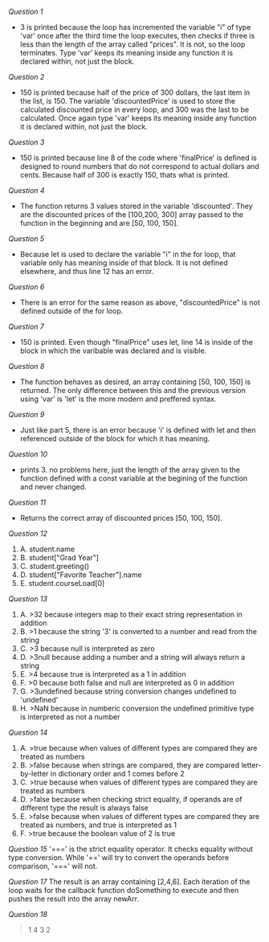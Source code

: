 *Question 1*
- 3 is printed because the loop has incremented the variable "i" of type 'var' once after the third time the loop executes, then checks if three is less than the length of the array called "prices".  It is not, so the loop terminates.  Type 'var' keeps its meaning inside any function it is declared within, not just the block.

*Question 2*
- 150 is printed because half of the price of 300 dollars, the last item in the list, is 150.  The variable 'discountedPrice' is used to store the calculated discounted price in every loop, and 300 was the last to be calculated.  Once again type 'var' keeps its meaning inside any function it is declared within, not just the block.

*Question 3*
- 150 is printed because line 8 of the code where 'finalPrice' is defined is designed to round numbers that do not correspond to actual dollars and cents.  Because half of 300 is exactly 150, thats what is printed.

*Question 4* 
- The function returns 3 values stored in the variable 'discounted'.  They are the discounted prices of the [100,200, 300] array passed to the function in the beginning and are [50, 100, 150].

*Question 5* 
- Because let is used to declare the variable "i" in the for loop, that variable only has meaning inside of that block.  It is not defined elsewhere, and thus line 12 has an error.

*Question 6* 
- There is an error for the same reason as above, "discountedPrice" is not defined outside of the for loop.

*Question 7* 
- 150 is printed.  Even though "finalPrice" uses let, line 14 is inside of the block in which the varibable was declared and is visible.

*Question 8* 
- The function behaves as desired, an array containing [50, 100, 150] is returned.  The only difference between this and the previous version using 'var' is 'let' is the more modern and preffered syntax.

*Question 9* 
- Just like part 5, there is an error because 'i' is defined with let and then referenced outside of the block for which it has meaning.

*Question 10*
- prints 3.  no problems here, just the length of the array given to the function defined with a const variable at the begining of the function and never changed.

*Question 11* 
- Returns the correct array of discounted prices [50, 100, 150].

*Question 12*
1. A. student.name
2. B. student["Grad Year"]
3. C. student.greeting()
4. D. student["Favorite Teacher"].name
5. E. student.courseLoad[0]

*Question 13*
1. A. >32 because integers map to their exact string representation in addition
2. B. >1 because the string '3' is converted to a number and read from the string
3. C. >3 because null is interpreted as zero
4. D. >3null because adding a number and a string will always return a string
5. E. >4 because true is interpreted as a 1 in addition
6. F. >0 because both false and null are interpreted as 0 in addition
7. G. >3undefined because string conversion changes undefined to 'undefined'
8. H. >NaN because in numberic conversion the undefined primitive type is interpreted as not a number

*Question 14*
1. A. >true because when values of different types are compared they are treated as numbers
2. B. >false because when strings are compared, they are compared letter-by-letter in dictionary order and 1 comes before 2
3. C. >true because when values of different types are compared they are treated as numbers
4. D. >false because when checking strict equality, if operands are of different type the result is always false
5. E. >false because when values of different types are compared they are treated as numbers, and true is interpreted as 1
6. F. >true because the boolean value of 2 is true
   
*Question 15*
'===' is the strict equality operator.  It checks equality without type conversion.  While '==' will try to convert the operands before comparison, '===' will not.

*Question 17*
The result is an array containing [2,4,6].  Each iteration of the loop waits for the callback function doSomething to execute and then pushes the result into the array newArr.

*Question 18*
>1
>4
>3
>2


